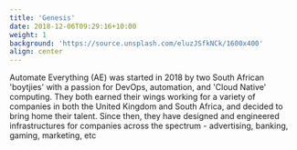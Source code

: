 ```yaml
---
title: 'Genesis'
date: 2018-12-06T09:29:16+10:00
weight: 1
background: 'https://source.unsplash.com/eluzJSfkNCk/1600x400'
align: center
---
```


Automate Everything (AE) was started in 2018 by two South African 'boytjies' with a passion for DevOps, automation, and 'Cloud Native' computing. They both earned their wings working for a variety of companies in both the United Kingdom and South Africa, and decided to bring home their talent. Since then, they have designed and engineered infrastructures for companies across the spectrum - advertising, banking, gaming, marketing, etc
